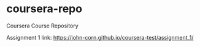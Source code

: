 # coursera-repo
Coursera Course Repository

Assignment 1 link: https://john-corn.github.io/coursera-test/assignment_1/
